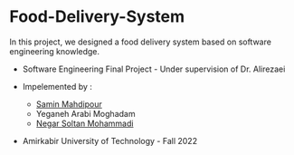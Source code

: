 # Food-Delivery-System

In this project, we designed a food delivery system based on software engineering knowledge.

- Software Engineering Final Project - Under supervision of Dr. Alirezaei

- Impelemented by :
  - [Samin Mahdipour](https://github.com/Precioux) <br />
  - Yeganeh Arabi Moghadam
  - [Negar Soltan Mohammadi](https://github.com/negrsm) <br />
- Amirkabir University of Technology - Fall 2022
